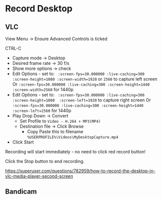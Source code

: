 # Record Desktop

## VLC
View Menu -> Ensure Advanced Controls is ticked

CTRL-C
* Capture mode -> Desktop
* Desired frame rate -> 30 f/s
* Show more options -> check
* Edit Options - set to: ` :screen-fps=30.000000 :live-caching=300 :screen-height=1080 :screen-width=1920` or `2560` to capture left screen
  Or `:screen-fps=30.000000 :live-caching=300 :screen-height=1440 :screen-width=2560` for 1440p
* Edit Options - set to: ` :screen-fps=30.000000 :live-caching=300 :screen-height=1080  :screen-left=1920` to capture right screen
  Or `:screen-fps=30.000000 :live-caching=300 :screen-height=1440 :screen-left=2560` for 1440p
* Play Drop Down -> Convert
  * Set Profile to `Video - H.264 + MP3(MP4)`
  * Destination file -> Click Browse
    * Copy Paste this to filename `%USERPROFILE%\Videos\MyDesktopCapture.mp4`
* Click Start

Recording will start immediately - no need to click red record button!

Click the Stop button to end recording.

https://superuser.com/questions/782959/how-to-record-the-desktop-in-vlc-media-player-second-screen

## Bandicam


